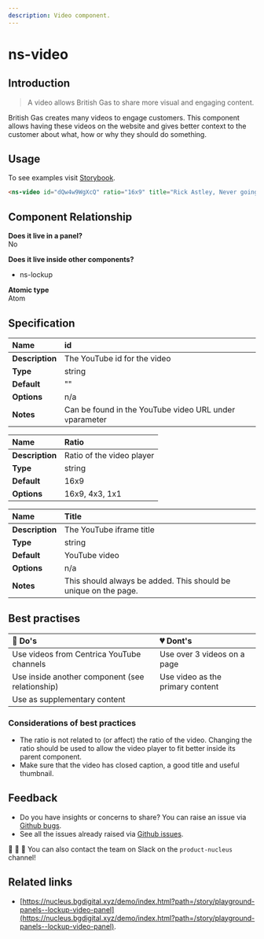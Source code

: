 ```yaml
---
description: Video component.
---
```


# ns-video

## Introduction

> A video allows British Gas to share more visual and engaging content.

British Gas creates many videos to engage customers. This component allows having these videos on the website and gives better context to the customer about what, how or why they should do something.

## Usage

To see examples visit [Storybook](https://nucleus.bgdigital.xyz/demo/index.html?path=/story/ns-video--youtube).

```html
<ns-video id="dQw4w9WgXcQ" ratio="16x9" title="Rick Astley, Never going to give you up music video"></ns-video>
```

## Component Relationship

**Does it live in a panel?**  
No

**Does it live inside other components?**  
* ns-lockup

**Atomic type**  
Atom

## Specification

| **Name** | id |
| :--- | :--- |
| **Description** | The YouTube id for the video |
| **Type** | string |
| **Default** | "" |
| **Options** | n/a |
| **Notes** | Can be found in the YouTube video URL under `v`parameter |

| **Name** | Ratio |
| :--- | :--- |
| **Description** | Ratio of the video player |
| **Type** | string |
| **Default** | 16x9 |
| **Options** | 16x9, 4x3, 1x1 |

| **Name** | Title |
| :--- | :--- |
| **Description** | The YouTube iframe title |
| **Type** | string |
| **Default** | YouTube video |
| **Options** | n/a |
| **Notes** | This should always be added. This should be unique on the page. |

## Best practises

| 💚 Do's | 💔 Dont's |
| :--- | :--- |
| Use videos from Centrica YouTube channels | Use over 3 videos on a page |
| Use inside another component (see relationship) | Use video as the primary content |
| Use as supplementary content | |

### Considerations of best practices

* The ratio is not related to (or affect) the ratio of the video. Changing the ratio should be used to allow the video player to fit better inside its parent component.
* Make sure that the video has closed caption, a good title and useful thumbnail.

## Feedback

* Do you have insights or concerns to share? You can raise an issue via [Github bugs](https://github.com/ConnectedHomes/nucleus/issues/new?assignees=&labels=Bug&template=a--bug-report.md&title=[bug]%20[ns-video]).
* See all the issues already raised via [Github issues](https://github.com/connectedHomes/nucleus/issues?utf8=%E2%9C%93&q=is%3Aopen+is%3Aissue+label%3ABug+[ns-video]).

💩 🎉 🦄 You can also contact the team on Slack on the `product-nucleus` channel!

## Related links

* [https://nucleus.bgdigital.xyz/demo/index.html?path=/story/playground-panels--lockup-video-panel](https://nucleus.bgdigital.xyz/demo/index.html?path=/story/playground-panels--lockup-video-panel).
